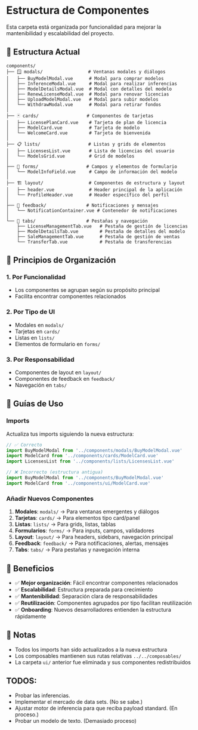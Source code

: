 # Estructura de Componentes

Esta carpeta está organizada por funcionalidad para mejorar la mantenibilidad y escalabilidad del proyecto.

## 📁 Estructura Actual

```
components/
├── 🪟 modals/                 # Ventanas modales y diálogos
│   ├── BuyModelModal.vue      # Modal para comprar modelos
│   ├── InferenceModal.vue     # Modal para realizar inferencias
│   ├── ModelDetailsModal.vue  # Modal con detalles del modelo
│   ├── RenewLicenseModal.vue  # Modal para renovar licencias
│   ├── UploadModelModal.vue   # Modal para subir modelos
│   └── WithdrawModal.vue      # Modal para retirar fondos
│
├── 🃏 cards/                  # Componentes de tarjetas
│   ├── LicensePlanCard.vue    # Tarjeta de plan de licencia
│   ├── ModelCard.vue          # Tarjeta de modelo
│   └── WelcomeCard.vue        # Tarjeta de bienvenida
│
├── 📋 lists/                  # Listas y grids de elementos
│   ├── LicensesList.vue       # Lista de licencias del usuario
│   └── ModelsGrid.vue         # Grid de modelos
│
├── 📝 forms/                  # Campos y elementos de formulario
│   └── ModelInfoField.vue     # Campo de información del modelo
│
├── 🏗️ layout/                 # Componentes de estructura y layout
│   ├── header.vue             # Header principal de la aplicación
│   └── ProfileHeader.vue      # Header específico del perfil
│
├── 💬 feedback/               # Notificaciones y mensajes
│   └── NotificationContainer.vue # Contenedor de notificaciones
│
└── 📑 tabs/                   # Pestañas y navegación
    ├── LicenseManagementTab.vue   # Pestaña de gestión de licencias
    ├── ModelDetailsTab.vue        # Pestaña de detalles del modelo
    ├── SaleManagementTab.vue      # Pestaña de gestión de ventas
    └── TransferTab.vue            # Pestaña de transferencias
```

## 🎯 Principios de Organización

### 1. **Por Funcionalidad**
- Los componentes se agrupan según su propósito principal
- Facilita encontrar componentes relacionados

### 2. **Por Tipo de UI**
- Modales en `modals/`
- Tarjetas en `cards/`
- Listas en `lists/`
- Elementos de formulario en `forms/`

### 3. **Por Responsabilidad**
- Componentes de layout en `layout/`
- Componentes de feedback en `feedback/`
- Navegación en `tabs/`

## 📖 Guías de Uso

### Imports
Actualiza tus imports siguiendo la nueva estructura:

```typescript
// ✅ Correcto
import BuyModelModal from '../components/modals/BuyModelModal.vue'
import ModelCard from '../components/cards/ModelCard.vue'
import LicensesList from '../components/lists/LicensesList.vue'

// ❌ Incorrecto (estructura antigua)
import BuyModelModal from '../components/BuyModelModal.vue'
import ModelCard from '../components/ui/ModelCard.vue'
```

### Añadir Nuevos Componentes

1. **Modales**: `modals/` → Para ventanas emergentes y diálogos
2. **Tarjetas**: `cards/` → Para elementos tipo card/panel
3. **Listas**: `lists/` → Para grids, listas, tablas
4. **Formularios**: `forms/` → Para inputs, campos, validadores
5. **Layout**: `layout/` → Para headers, sidebars, navegación principal
6. **Feedback**: `feedback/` → Para notificaciones, alertas, mensajes
7. **Tabs**: `tabs/` → Para pestañas y navegación interna

## 🔧 Beneficios

- ✅ **Mejor organización**: Fácil encontrar componentes relacionados
- ✅ **Escalabilidad**: Estructura preparada para crecimiento
- ✅ **Mantenibilidad**: Separación clara de responsabilidades
- ✅ **Reutilización**: Componentes agrupados por tipo facilitan reutilización
- ✅ **Onboarding**: Nuevos desarrolladores entienden la estructura rápidamente

## 📝 Notas

- Todos los imports han sido actualizados a la nueva estructura
- Los composables mantienen sus rutas relativas `../../composables/`
- La carpeta `ui/` anterior fue eliminada y sus componentes redistribuidos


## TODOS:

-   Probar las inferencias. 
-   Implementar el mercado de data sets. (No se sabe.)
-   Ajustar motor de inferencia para que reciba payload standard. (En proceso.)
-   Probar un modelo de texto. (Demasiado proceso)